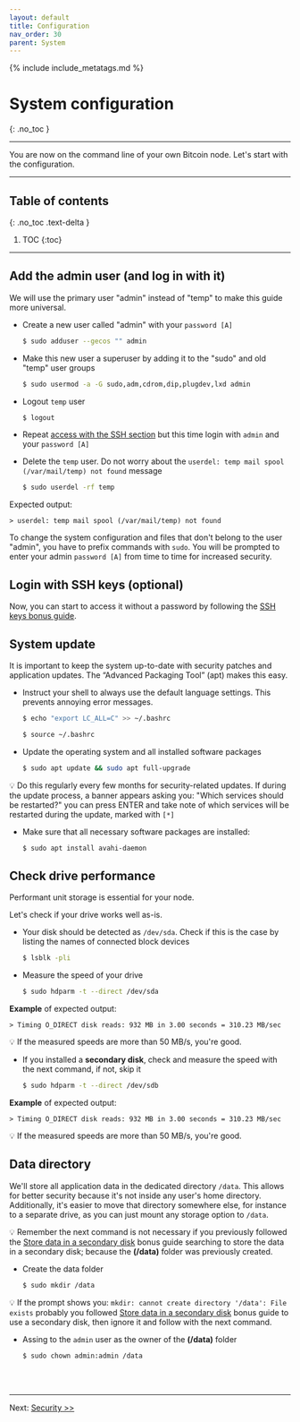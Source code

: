 ```yaml
---
layout: default
title: Configuration
nav_order: 30
parent: System
---
```

<!-- markdownlint-disable MD014 MD022 MD025 MD033 MD040 -->
{% include include_metatags.md %}

# System configuration

{: .no_toc }

---

You are now on the command line of your own Bitcoin node.
Let's start with the configuration.

---

## Table of contents
{: .no_toc .text-delta }

1. TOC
{:toc}

---

## Add the admin user (and log in with it)

We will use the primary user "admin" instead of "temp" to make this guide more universal.

* Create a new user called "admin" with your `password [A]`

  ```sh
  $ sudo adduser --gecos "" admin
  ```

* Make this new user a superuser by adding it to the "sudo" and old "temp" user groups

  ```sh
  $ sudo usermod -a -G sudo,adm,cdrom,dip,plugdev,lxd admin
  ```

* Logout `temp` user

  ```sh
  $ logout
  ```

* Repeat [access with the SSH section](../system/remote-access#access-with-secure-shell) but this time login with `admin` and your `password [A]`

* Delete the `temp` user. Do not worry about the `userdel: temp mail spool (/var/mail/temp) not found` message

  ```sh
  $ sudo userdel -rf temp
  ```

Expected output:

  ```
  > userdel: temp mail spool (/var/mail/temp) not found
  ```

To change the system configuration and files that don't belong to the user "admin", you have to prefix commands with `sudo`.
You will be prompted to enter your admin `password [A]` from time to time for increased security.

## Login with SSH keys (optional)

Now, you can start to access it without a password by following the [SSH keys bonus guide](../bonus/system/ssh-keys.md).

## System update

It is important to keep the system up-to-date with security patches and application updates.
The “Advanced Packaging Tool” (apt) makes this easy.

* Instruct your shell to always use the default language settings.
  This prevents annoying error messages.

  ```sh
  $ echo "export LC_ALL=C" >> ~/.bashrc
  ```

  ```sh
  $ source ~/.bashrc
  ```

* Update the operating system and all installed software packages

  ```sh
  $ sudo apt update && sudo apt full-upgrade
  ```

💡 Do this regularly every few months for security-related updates.
If during the update process, a banner appears asking you: "Which services should be restarted?" you can press ENTER and take note of which services will be restarted during the update, marked with `[*]`

* Make sure that all necessary software packages are installed:

  ```sh
  $ sudo apt install avahi-daemon
  ```

## Check drive performance

Performant unit storage is essential for your node.

Let's check if your drive works well as-is.

* Your disk should be detected as `/dev/sda`. Check if this is the case by listing the names of connected block devices

  ```sh
  $ lsblk -pli
  ```

* Measure the speed of your drive

  ```sh
  $ sudo hdparm -t --direct /dev/sda
  ```

**Example** of expected output:

  ```
  > Timing O_DIRECT disk reads: 932 MB in 3.00 seconds = 310.23 MB/sec
  ```

💡 If the measured speeds are more than 50 MB/s, you're good.

* If you installed a **secondary disk**, check and measure the speed with the next command, if not, skip it

  ```sh
  $ sudo hdparm -t --direct /dev/sdb
  ```

**Example** of expected output:

  ```
  > Timing O_DIRECT disk reads: 932 MB in 3.00 seconds = 310.23 MB/sec
  ```

💡 If the measured speeds are more than 50 MB/s, you're good.

## Data directory

We'll store all application data in the dedicated directory `/data`.
This allows for better security because it's not inside any user's home directory.
Additionally, it's easier to move that directory somewhere else, for instance to a separate drive, as you can just mount any storage option to `/data`.

💡 Remember the next command is not necessary if you previously followed the [Store data in a secondary disk](../bonus/system/store-data-secondary-disk.md#case-1-build-it-during-system-installation---recommended) bonus guide searching to store the data in a secondary disk; because the **(/data)** folder was previously created.

* Create the data folder

  ```sh
  $ sudo mkdir /data
  ```

💡 If the prompt shows you: `mkdir: cannot create directory '/data': File exists` probably you followed [Store data in a secondary disk](../bonus/system/store-data-secondary-disk.md) bonus guide to use a secondary disk, then ignore it and follow with the next command.

* Assing to the `admin` user as the owner of the **(/data)** folder

  ```sh
  $ sudo chown admin:admin /data
  ```

<br /><br />

---

Next: [Security >>](security.md)
